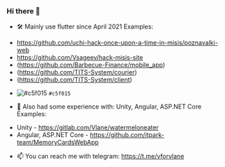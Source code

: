 ### Hi there 👋


- 🛠️ Mainly use flutter since April 2021
Examples:
* https://github.com/uchi-hack-once-upon-a-time-in-misis/poznavalki-web
* https://github.com/Vsageev/hack-misis-site
* (https://github.com/Barbecue-Finance/mobile_app)
* (https://github.com/TITS-System/courier)
* (https://github.com/TITS-System/client)

- ![#c5f015]('dasdsad') `#c5f015`

- 🧪 Also had some experience with: Unity, Angular, ASP.NET Core
Examples:
* Unity - https://gitlab.com/Vlane/watermeloneater
* Angular, ASP.NET Core - https://github.com/itpark-team/MemoryCardsWebApp

- 📫 You can reach me with telegram: https://t.me/vforvlane

